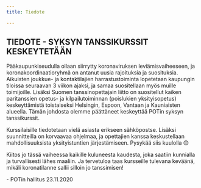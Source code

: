 ```yaml
---
title: Tiedote

---
```

## TIEDOTE - SYKSYN TANSSIKURSSIT KESKEYTETÄÄN

Pääkaupunkiseudulla ollaan siirrytty koronaviruksen leviämisvaiheeseen, ja koronakoordinaatioryhmä on antanut uusia rajoituksia ja suosituksia. Aikuisten joukkue- ja kontaktilajien harrastustoiminta lopetetaan kaupungin tiloissa seuraavan 3 viikon ajaksi, ja samaa suositellaan myös muille toimijoille. Lisäksi Suomen tanssinopettajain liitto on suositellut kaiken paritanssien opetus- ja kilpailutoiminnan (poislukien yksityisopetus) keskeyttämistä toistaiseksi Helsingin, Espoon, Vantaan ja Kauniaisten alueella. Tämän johdosta olemme päättäneet keskeyttää POTin syksyn tanssikurssit.

Kurssilaisille tiedotetaan vielä asiasta erikseen sähköpostse. Lisäksi suunnitteilla on korvaavaa ohjelmaa, ja opettajien kanssa keskustellaan mahdollisuuksista yksityistuntien järjestämiseen. Pysykää siis kuulolla 😊

Kiitos jo tässä vaiheessa kaikille kuluneesta kaudesta, joka saatiin kunnialla ja turvallisesti lähes maaliin. Ja tervetuloa taas kursseille tulevana keväänä, mikäli koronatilanne sallii silloin jo tanssimisen!

\-  POTin hallitus 23.11.2020